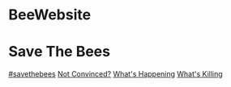 # BeeWebsite
<!DOCTYPE html>
<html>
<body>
<h1>Save The Bees</h1>
<a href="/\#savethebees page" target="_blank">#savethebees</a>
<a href="/not convinced page" target="_blank">Not Convinced?</a>
<a href="/what's happening page" target="_blank">What's Happening</a>
<a href="/what's killing page" target="_blank">What's Killing</a>
</body>
</html>
